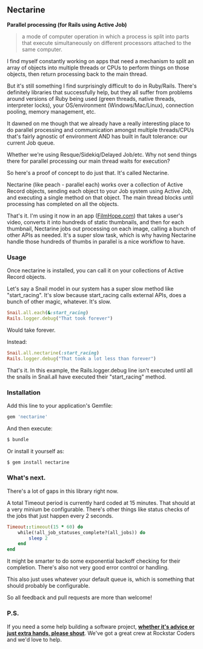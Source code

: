 ## Nectarine 

**Parallel processing (for Rails using Active Job)**

> a mode of computer operation in which a process is split into parts that execute simultaneously on different processors attached to the same computer.

I find myself constantly working on apps that need a mechanism to split an array of objects into multiple threads or CPUs to perform things on those objects, then return processing back to the main thread. 

But it's still something I find surprisingly difficult to do in Ruby/Rails. There's definitely libraries that successfully help, but they all suffer from problems around versions of Ruby being used (green threads, native threads, interpreter locks), your OS/environment (Windows/Mac/Linux), connection pooling, memory management, etc.

It dawned on me though that we already have a really interesting place to do parallel processing and communication amongst multiple threads/CPUs that's fairly agnostic of environment AND has built in fault tolerance: our current Job queue. 

Whether we're using Resque/Sidekiq/Delayed Job/etc. Why not send things there for parallel processing our main thread waits for execution? 

So here's a proof of concept to do just that. It's called Nectarine. 

Nectarine (like peach - parallel each) works over a collection of Active Record objects, sending each object to your Job system using Active Job, and executing a single method on that object. The main thread blocks until processing has completed on all the objects. 

That's it. I'm using it now in an app ([FilmHope.com](https://filmhope.com/)) that takes a user's video, converts it into hundreds of static thumbnails, and then for each thumbnail, Nectarine jobs out processing on each image, calling a bunch of other APIs as needed. It's a super slow task, which is why having Nectarine handle those hundreds of thumbs in parallel is a nice workflow to have. 


### Usage
Once nectarine is installed, you can call it on your collections of Active Record objects.  

Let's say a Snail model in our system has a super slow method like "start_racing". It's slow because start_racing calls external APIs, does a bunch of other magic, whatever. It's slow. 

```ruby
Snail.all.each(&:start_racing) 
Rails.logger.debug("That took forever")
```

Would take forever. 

Instead:  

```ruby
Snail.all.nectarine(:start_racing) 
Rails.logger.debug("That took a lot less than forever")
```

That's it. In this example, the Rails.logger.debug line isn't executed until all the snails in Snail.all have executed their "start_racing" method. 

### Installation
Add this line to your application's Gemfile:

```ruby
gem 'nectarine'
```

And then execute:
```bash
$ bundle
```

Or install it yourself as:
```bash
$ gem install nectarine
```

### What's next. 

There's a lot of gaps in this library right now. 

A total Timeout period is currently hard coded at 15 minutes. That should at a very minium be configurable. There's other things like status checks of the jobs that just happen every 2 seconds. 

```ruby
Timeout::timeout(15 * 60) do 
    while(!all_job_statuses_complete?(all_jobs)) do 
        sleep 2
    end
end
```

It might be smarter to do some exponential backoff checking for their completion. There's also not very good error control or handling. 

This also just uses whatever your default queue is, which is something that should probably be configurable. 

So all feedback and pull requests are more than welcome!


### P.S. 

If you need a some help building a software project, [**whether it's advice or just extra hands, please shout**](https://www.rockstarcoders.com/contact-us/). We've got a great crew at Rockstar Coders and we'd love to help. 
